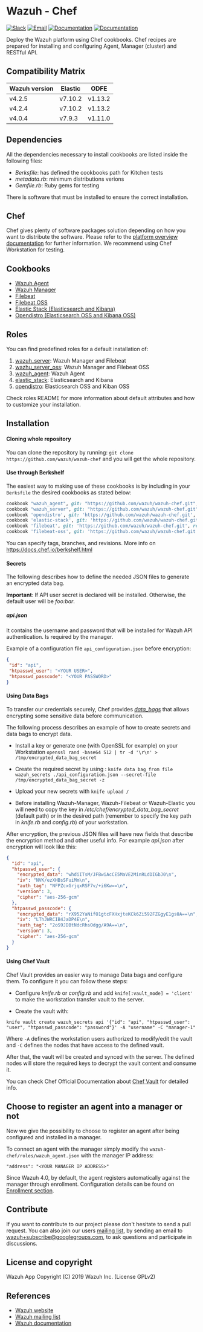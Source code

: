# Wazuh - Chef 

[![Slack](https://img.shields.io/badge/slack-join-blue.svg)](https://goo.gl/forms/M2AoZC4b2R9A9Zy12)
[![Email](https://img.shields.io/badge/email-join-blue.svg)](https://groups.google.com/forum/#!forum/wazuh)
[![Documentation](https://img.shields.io/badge/docs-view-green.svg)](https://documentation.wazuh.com)
[![Documentation](https://img.shields.io/badge/web-view-green.svg)](https://wazuh.com)

Deploy the Wazuh platform using Chef cookbooks. Chef recipes are prepared for installing and configuring Agent, Manager (cluster) and RESTful API.

## Compatibility Matrix

| Wazuh version | Elastic | ODFE   |
|---------------|---------|--------|
| v4.2.5        | v7.10.2 | v1.13.2|
| v4.2.4        | v7.10.2 | v1.13.2|
| v4.0.4        | v7.9.3  | v1.11.0|

## Dependencies

All the dependencies necessary to install cookbooks are listed inside the following files: 
- *Berksfile*: has defined the cookbooks path for Kitchen tests
- *metadata.rb*: minimum distributions verions 
- *Gemfile.rb*: Ruby gems for testing

There is software that must be installed to ensure the correct installation.

## Chef 

Chef gives plenty of software packages solution depending on how you want to distribute the software. Please
refer to the [platform overview documentation](https://docs.chef.io/platform_overview/) for further information.
We recommend using Chef Workstation for testing.

## Cookbooks

* [Wazuh Agent](cookbooks/wazuh_agent)
* [Wazuh Manager](cookbooks/wazuh_manager)
* [Filebeat](cookbooks/filebeat)
* [Filebeat OSS](cookbooks/filebeat-oss)
* [Elastic Stack (Elasticsearch and Kibana)](cookbooks/elastic-stack)
* [Opendistro (Elasticsearch OSS and Kibana OSS)](cookbooks/opendistro)

## Roles

You can find predefined roles for a default installation of:

1. [wazuh_server](roles/wazuh_server.json): Wazuh Manager and Filebeat
2. [wazhu_server_oss](roles/wazuh_server_oss.json): Wazuh Manager and Filebeat OSS
3. [wazuh_agent](roles/wazuh_agent.json): Wazuh Agent
4. [elastic_stack](roles/elastic_stack.json): Elasticsearch and Kibana
5. [opendistro](roles/opendistro.json): Elasticsearch OSS and Kiban OSS

Check roles README for more information about default attributes and how to customize your installation.

## Installation

#### Cloning whole repository

You can clone the repository by running: ```git clone https://github.com/wazuh/wazuh-chef``` and you will get the whole repository.

#### Use through Berkshelf

The easiest way to making use of these cookbooks  is by including in your `Berksfile` the desired cookbooks as stated below:

```ruby
cookbook "wazuh_agent", git: "https://github.com/wazuh/wazuh-chef.git", rel: 'cookbooks/wazuh_agent'
cookbook "wazuh_server", git: "https://github.com/wazuh/wazuh-chef.git", rel: 'cookbooks/wazuh_manager'
cookbook 'opendistro', git: 'https://github.com/wazuh/wazuh-chef.git', rel: 'cookbooks/opendistro'
cookbook 'elastic-stack', git: 'https://github.com/wazuh/wazuh-chef.git', rel: 'cookbooks/elastic-stack'
cookbook 'filebeat', git: 'https://github.com/wazuh/wazuh-chef.git', rel: 'cookbooks/filebeat'
cookbook 'filebeat-oss', git: 'https://github.com/wazuh/wazuh-chef.git', rel: 'cookbooks/filebeat-oss'
```

You can specify tags, branches, and revisions. More info on https://docs.chef.io/berkshelf.html

#### Secrets

The following describes how to define the needed JSON files to generate an encrypted data bag.

**Important**: If API user secret is declared will be installed. Otherwise, the default user will be *foo:bar*. 

##### api.json

It contains the username and password that will be installed for Wazuh API authentication. Is required by the manager.

Example of a configuration file `api_configuration.json` before encryption:

```json
{
 "id": "api",
 "htpasswd_user": "<YOUR USER>",
 "htpasswd_passcode": "<YOUR PASSWORD>"
}
```

#### Using Data Bags

To transfer our credentials securely, Chef provides *[data_bags](https://docs.chef.io/data_bags.html)* that allows encrypting some sensitive data before communication.

The following process describes an example of how to create secrets and data bags to encrypt data.

* Install a key or generate one (with OpenSSL for example) on your Workstation ```openssl rand -base64 512 | tr -d '\r\n' > /tmp/encrypted_data_bag_secret```

* Create the required secret by using : ```knife data bag from file wazuh_secrets ./api_configuration.json --secret-file /tmp/encrypted_data_bag_secret -z```

* Upload your new secrets with ```knife upload /```

* Before installing Wazuh-Manager, Wazuh-Filebeat or Wazuh-Elastic you will need to copy the key in */etc/chef/encrypted_data_bag_secret* (default path) or in the desired path (remember to specify the key path in *knife.rb* and *config.rb*) of your workstation.


After encryption, the previous JSON files will have new fields that describe the encryption method and other useful info. For example *api.json* after encryption will look like this:

```json
{
  "id": "api",
  "htpasswd_user": {
    "encrypted_data": "whdiITsM/JFBwiAcCE5MaVE2MinRLdDIGbJ0\n",
    "iv": "NVK/ezXHBsSFuiMm\n",
    "auth_tag": "NFPZcxGrjqxRSF7v/+i6Kw==\n",
    "version": 3,
    "cipher": "aes-256-gcm"
  },
  "htpasswd_passcode": {
    "encrypted_data": "rX952YaNifO1gtcFXHxjteKCk6Zi592FZGgyE1gs0A==\n",
    "iv": "LThJWRCIB4JaDP4E\n",
    "auth_tag": "2oS9JDBtNdcRhsOdgg/A9A==\n",
    "version": 3,
    "cipher": "aes-256-gcm"
  }
}
```

#### Using Chef Vault

Chef Vault provides an easier way to manage Data bags and configure them. To configure it you can follow these steps:

* Configure *knife.rb* or *config.rb* and add `knife[:vault_mode] = 'client'` to make the workstation transfer vault to the server.

* Create the vault with:

```
knife vault create wazuh_secrets api '{"id": "api", "htpasswd_user": "user", "htpasswd_passcode": "password"}' -A "username" -C "manager-1"
```

Where `-A` defines the workstation users authorized to modify/edit the vault and `-C` defines the nodes that have access to the defined vault.

After that, the vault will be created and synced with the server. The defined nodes will store the required keys to decrypt the vault content and consume it.

You can check Chef Official Documentation about [Chef Vault](https://docs.chef.io/chef_vault.html) for detailed info.

## Choose to register an agent into a manager or not
Now we give the possibility to choose to register an agent after being configured and installed in a manager. 

To connect an agent with the manager simply modify the `wazuh-chef/roles/wazuh_agent.json` with the 
manager IP address:

```
"address": "<YOUR MANAGER IP ADDRESS>"
```

Since Wazuh 4.0, by default, the agent registers automatically against the manager through enrollment. Configuration details can be found on [Enrollment section](https://documentation.wazuh.com/current/user-manual/reference/ossec-conf/client.html#reference-ossec-client).

## Contribute

If you want to contribute to our project please don't hesitate to send a pull request. You can also join our users [mailing list](https://groups.google.com/d/forum/wazuh), by sending an email to [wazuh+subscribe@googlegroups.com](mailto:wazuh+subscribe@googlegroups.com), to ask questions and participate in discussions.


## License and copyright

Wazuh App Copyright (C) 2019 Wazuh Inc. (License GPLv2)


## References

* [Wazuh website](http://wazuh.com)
* [Wazuh mailing list](https://groups.google.com/d/forum/wazuh)
* [Wazuh documentation](http://documentation.wazuh.com)
